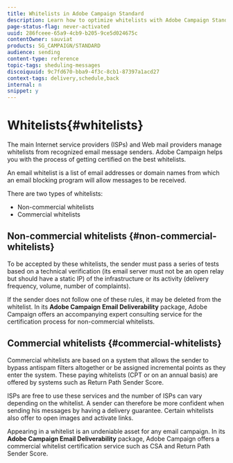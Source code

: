 ```yaml
---
title: Whitelists in Adobe Campaign Standard
description: Learn how to optimize whitelists with Adobe Campaign Standard.
page-status-flag: never-activated
uuid: 286fceee-65a9-4cb9-b205-9ce5d024675c
contentOwner: sauviat
products: SG_CAMPAIGN/STANDARD
audience: sending
content-type: reference
topic-tags: sheduling-messages
discoiquuid: 9c7fd670-bba9-4f3c-8cb1-87397a1acd27
context-tags: delivery,schedule,back
internal: n
snippet: y
---
```


# Whitelists{#whitelists}

The main Internet service providers (ISPs) and Web mail providers manage whitelists from recognized email message senders. Adobe Campaign helps you with the process of getting certified on the best whitelists.

An email whitelist is a list of email addresses or domain names from which an email blocking program will allow messages to be received.

There are two types of whitelists:
* Non-commercial whitelists
* Commercial whitelists

## Non-commercial whitelists {#non-commercial-whitelists}

To be accepted by these whitelists, the sender must pass a series of tests based on a technical verification (its email server must not be an open relay but should have a static IP) of the infrastructure or its activity (delivery frequency, volume, number of complaints).

If the sender does not follow one of these rules, it may be deleted from the whitelist. In its **Adobe Campaign Email Deliverability** package, Adobe Campaign offers an accompanying expert consulting service for the certification process for non-commercial whitelists.

## Commercial whitelists {#commercial-whitelists}

Commercial whitelists are based on a system that allows the sender to bypass antispam filters altogether or be assigned incremental points as they enter the system. These paying whitelists (CPT or on an annual basis) are offered by systems such as Return Path Sender Score.

ISPs are free to use these services and the number of ISPs can vary depending on the whitelist. A sender can therefore be more confident when sending his messages by having a delivery guarantee. Certain whitelists also offer to open images and activate links.

Appearing in a whitelist is an undeniable asset for any email campaign. In its **Adobe Campaign Email Deliverability** package, Adobe Campaign offers a commercial whitelist certification service such as CSA and Return Path Sender Score.